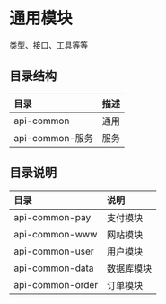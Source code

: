 # 通用模块

类型、接口、工具等等

## 目录结构

|目录|描述|
|:--|:--|
|api-common|通用|
|api-common-服务|服务|

## 目录说明

|目录|说明|
|:--|:--|
|api-common-pay|支付模块|
|api-common-www|网站模块|
|api-common-user|用户模块|
|api-common-data|数据库模块|
|api-common-order|订单模块|
